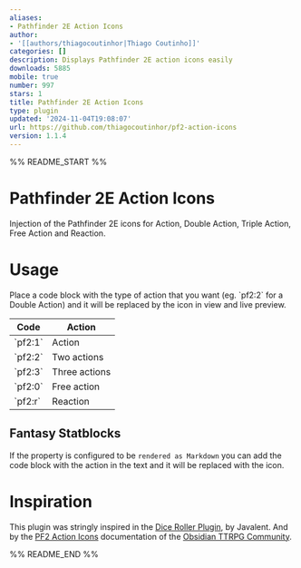 ```yaml
---
aliases:
- Pathfinder 2E Action Icons
author:
- '[[authors/thiagocoutinhor|Thiago Coutinho]]'
categories: []
description: Displays Pathfinder 2E action icons easily
downloads: 5885
mobile: true
number: 997
stars: 1
title: Pathfinder 2E Action Icons
type: plugin
updated: '2024-11-04T19:08:07'
url: https://github.com/thiagocoutinhor/pf2-action-icons
version: 1.1.4
---
```


%% README_START %%

# Pathfinder 2E Action Icons

Injection of the Pathfinder 2E icons for Action, Double Action, Triple Action, Free Action and Reaction.

# Usage

Place a code block with the type of action that you want (eg. \`pf2:2\` for a Double Action) and it will be replaced by the icon in view and live preview.

| Code    | Action        |
| ------- | ------------- |
| \`pf2:1\` | Action        |
| \`pf2:2\` | Two actions   |
| \`pf2:3\` | Three actions |
| \`pf2:0\` | Free action   |
| \`pf2:r\` | Reaction      |

## Fantasy Statblocks

If the property is configured to be `rendered as Markdown` you can add the code block with the action in the text and it will be replaced with the icon.

# Inspiration

This plugin was stringly inspired in the [Dice Roller Plugin](https://github.com/javalent/dice-roller), by Javalent. And by the [PF2 Action Icons](https://github.com/Obsidian-TTRPG-Community/ObsidianTTRPGShare/tree/main/Pathfinder/2E/action-icons) documentation of the [Obsidian TTRPG Community](https://github.com/Obsidian-TTRPG-Community).


%% README_END %%
